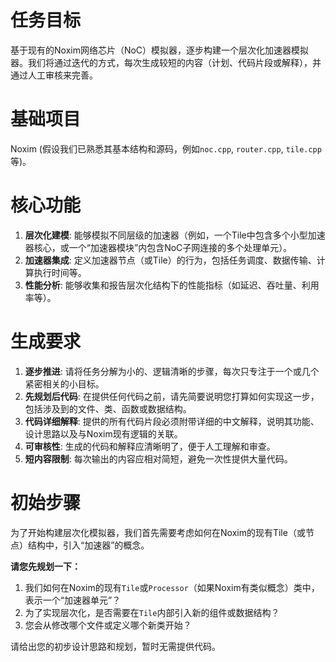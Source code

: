 # 任务目标

基于现有的Noxim网络芯片（NoC）模拟器，逐步构建一个层次化加速器模拟器。我们将通过迭代的方式，每次生成较短的内容（计划、代码片段或解释），并通过人工审核来完善。

# 基础项目

Noxim (假设我们已熟悉其基本结构和源码，例如`noc.cpp`, `router.cpp`, `tile.cpp`等)。

# 核心功能

1.  **层次化建模**: 能够模拟不同层级的加速器（例如，一个Tile中包含多个小型加速器核心，或一个“加速器模块”内包含NoC子网连接的多个处理单元）。
2.  **加速器集成**: 定义加速器节点（或Tile）的行为，包括任务调度、数据传输、计算执行时间等。
3.  **性能分析**: 能够收集和报告层次化结构下的性能指标（如延迟、吞吐量、利用率等）。

# 生成要求

1.  **逐步推进**: 请将任务分解为小的、逻辑清晰的步骤，每次只专注于一个或几个紧密相关的小目标。
2.  **先规划后代码**: 在提供任何代码之前，请先简要说明您打算如何实现这一步，包括涉及到的文件、类、函数或数据结构。
3.  **代码详细解释**: 提供的所有代码片段必须附带详细的中文解释，说明其功能、设计思路以及与Noxim现有逻辑的关联。
4.  **可审核性**: 生成的代码和解释应清晰明了，便于人工理解和审查。
5.  **短内容限制**: 每次输出的内容应相对简短，避免一次性提供大量代码。

# 初始步骤

为了开始构建层次化模拟器，我们首先需要考虑如何在Noxim的现有Tile（或节点）结构中，引入“加速器”的概念。

**请您先规划一下：**

1.  我们如何在Noxim的现有`Tile`或`Processor`（如果Noxim有类似概念）类中，表示一个“加速器单元”？
2.  为了实现层次化，是否需要在`Tile`内部引入新的组件或数据结构？
3.  您会从修改哪个文件或定义哪个新类开始？

请给出您的初步设计思路和规划，暂时无需提供代码。